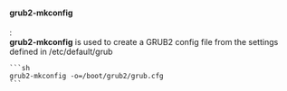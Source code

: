 #### grub2-mkconfig
:   
    **grub2-mkconfig** is used to create a GRUB2 config file from the settings defined in /etc/default/grub

    ```sh
    grub2-mkconfig -o=/boot/grub2/grub.cfg
    ```
